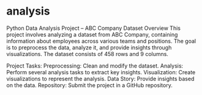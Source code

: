 # analysis
Python Data Analysis Project – ABC Company Dataset
Overview
This project involves analyzing a dataset from ABC Company, containing information about employees across various teams and positions. The goal is to preprocess the data, analyze it, and provide insights through visualizations. The dataset consists of 458 rows and 9 columns.

Project Tasks:
Preprocessing: Clean and modify the dataset.
Analysis: Perform several analysis tasks to extract key insights.
Visualization: Create visualizations to represent the analysis.
Data Story: Provide insights based on the data.
Repository: Submit the project in a GitHub repository.
